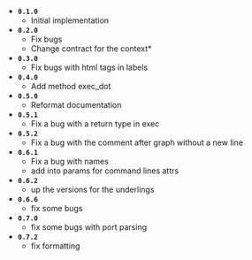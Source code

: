 - **`0.1.0`**
  - Initial implementation
- **`0.2.0`**
  - Fix bugs
  - Change contract for the context*
- **`0.3.0`**
  - Fix bugs with html tags in labels
- **`0.4.0`**
  - Add method exec_dot
- **`0.5.0`**
  - Reformat documentation
- **`0.5.1`**
  - Fix a bug with a return type in exec  
- **`0.5.2`**
  - Fix a bug with the comment after graph without a new line
- **`0.6.1`**
  - Fix a bug with names
  - add into params for command lines attrs
- **`0.6.2`**
  - up the versions for the underlings
- **`0.6.6`**
  - fix some bugs
- **`0.7.0`**
  - fix some bugs with port parsing
- **`0.7.2`**
  - fix formatting


